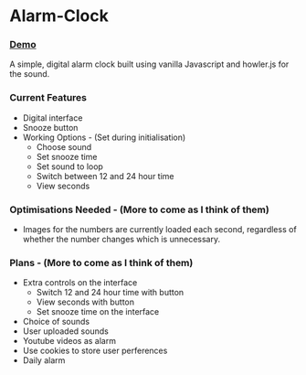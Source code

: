 # Alarm-Clock

### [Demo](https://dbuzzin.github.io/alarm-clock/)

A simple, digital alarm clock built using vanilla Javascript and howler.js for the sound.

### Current Features

* Digital interface
* Snooze button
* Working Options - (Set during initialisation)
  * Choose sound
  * Set snooze time
  * Set sound to loop
  * Switch between 12 and 24 hour time
  * View seconds

### Optimisations Needed - (More to come as I think of them)

* Images for the numbers are currently loaded each second, regardless of whether the number changes which is unnecessary.


### Plans - (More to come as I think of them)

* Extra controls on the interface
  * Switch 12 and 24 hour time with button
  * View seconds with button
  * Set snooze time on the interface
* Choice of sounds
* User uploaded sounds
* Youtube videos as alarm
* Use cookies to store user perferences
* Daily alarm
